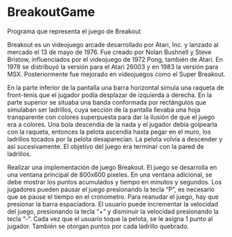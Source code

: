 # BreakoutGame
Programa que representa el juego de Breakout

Breakout es un videojuego arcade desarrollado por Atari, Inc. y lanzado al mercado el 13 de mayo de 1976. Fue creado por Nolan Bushnell y Steve Bristow, influenciados por el videojuego de 1972 Pong, también de Atari. En 1978 se distribuyó la versión para el Atari 26003 y en 1983 la versión para MSX. Posteriormente fue mejorado en videojuegos como el Super Breakout. 

En la parte inferior de la pantalla una barra horizontal simula una raqueta de front-tenis que el jugador podía desplazar de izquierda a derecha. En la parte superior se situaba una banda conformada por rectángulos que simulaban ser ladrillos, cuya sección de la pantalla llevaba una hoja transparente con colores superpuesta para dar la ilusión de que el juego era a colores. Una bola descendía de la nada y el jugador debía golpearla con la raqueta, entonces la pelota ascendía hasta pegar en el muro, los ladrillos tocados por la pelota desaparecían. La pelota volvía a descender y así sucesivamente. El objetivo del juego era terminar con la pared de ladrillos. 

Realizar una implementación de juego Breakout. El juego se desarrolla en una ventana principal de 800x600 pixeles. En una ventana adicional, se debe mostrar los puntos acumulados y tiempo en minutos y segundos. Los jugadores pueden pausar el juego presionando la tecla “P”, es necesario que se pause el tiempo en el cronometro. Para reanudar el juego, hay que presionar la barra espaciadora. El usuario puede incrementar la velocidad del juego, presionando la tecla “+” y disminuir la velocidad presionando la tecla “-“. Cada vez que el usuario toque la pelota, se le asigna 1 punto al jugador. También se otorgan puntos por cada ladrillo quebrado. 
